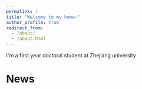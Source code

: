 ```yaml
---
permalink: /
title: "Welcome to my home~"
author_profile: true
redirect_from: 
  - /about/
  - /about.html
---
```


I'm a first year doctoral student at Zhejiang university

News
======
